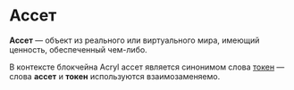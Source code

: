 # Ассет

**Ассет** — объект из реального или виртуального мира, имеющий ценность, обеспеченный чем-либо.

В контексте блокчейна Acryl ассет является синонимом слова [токен](/blockchain/token.md) — слова **ассет** и **токен** используются взаимозаменяемо.